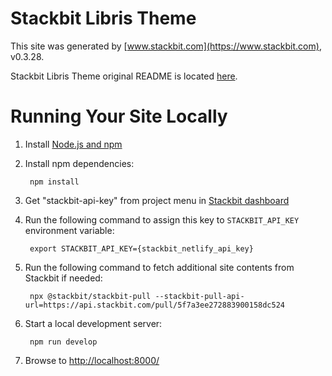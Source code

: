 # Stackbit Libris Theme

This site was generated by [www.stackbit.com](https://www.stackbit.com), v0.3.28.

Stackbit Libris Theme original README is located [here](./README.theme.md).

# Running Your Site Locally

1. Install [Node.js and npm](https://nodejs.org/en/)

1. Install npm dependencies:

        npm install

1. Get "stackbit-api-key" from project menu in [Stackbit dashboard](https://app.stackbit.com/dashboard)

1. Run the following command to assign this key to `STACKBIT_API_KEY` environment variable:

        export STACKBIT_API_KEY={stackbit_netlify_api_key}

1. Run the following command to fetch additional site contents from Stackbit if needed:

        npx @stackbit/stackbit-pull --stackbit-pull-api-url=https://api.stackbit.com/pull/5f7a3ee272883900158dc524

1. Start a local development server:

        npm run develop

1. Browse to [http://localhost:8000/](http://localhost:8000/)

